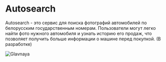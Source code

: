 # Autosearch
Autosearch - это сервис для поиска фотографий автомобилей по белорусским 
государственным номерам. Пользователи могут легко найти фото нужного 
автомобиля и узнать историю его продаж, что позволяет получить больше 
информации о машине перед покупкой. (В разработке)

![Glavnaya](https://github.com/user-attachments/assets/e0086832-7e80-42eb-a134-6ca8d5ea573b)
